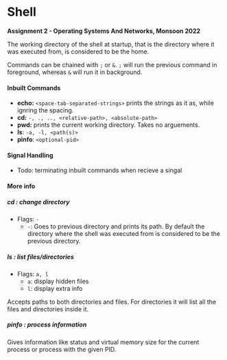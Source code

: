 # Shell

**Assignment 2 - Operating Systems And Networks, Monsoon 2022**

The working directory of the shell at startup, that is the directory where it was executed from, is considered to be the home.

Commands can be chained with `;` or `&`. `;` will run the previous command in foreground, whereas `&` will run it in background.

#### Inbuilt Commands

- **echo:** `<space-tab-separated-strings>` prints the strings as it as, while ignring the spacing.
- **cd:** `-, ., .., <relative-path>, <absolute-path>`
- **pwd:** prints the current working directory. Takes no arguements.
- **ls**: `-a, -l, <path(s)>`
- **pinfo**: `<optional-pid>`

#### Signal Handling

- Todo: terminating inbuilt commands when recieve a singal

#### More info

##### cd : change directory

- Flags: `-`
    - `-`: Goes to previous directory and prints its path. By default the directory where the shell was executed from is considered to be the previous directory.

##### ls : list files/directories

- Flags: `a, l`
    - `a`: display hidden files
    - `l`: display extra info

Accepts paths to both directories and files. For directories it will list all the files and directories inside it.

##### pinfo : process information

Gives information like status and virtual memory size for the current process or process with the given PID.

